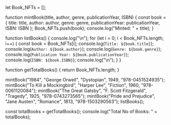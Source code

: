 let Book_NFTs = [];

function mintBook(title, author, genre, publicationYear, ISBN) {
    const book = {
        title: title,
        author: author,
        genre: genre,
        publicationYear: publicationYear,
        ISBN: ISBN
    };
    Book_NFTs.push(book);
    console.log("Minted: " + title);
}

function listBooks() {
    console.log("\n");
    for (let i = 0; i < Book_NFTs.length; i++) {
        const book = Book_NFTs[i];
        console.log(`Title: ${book.title}`);
        console.log(`Author: ${book.author}`);
        console.log(`Genre: ${book.genre}`);
        console.log(`Publication Year: ${book.publicationYear}`);
        console.log(`ISBN: ${book.ISBN}`);
        console.log("\n");
    }
}

function getTotalBooks() {
    return Book_NFTs.length;
}

mintBook("1984", "George Orwell", "Dystopian", 1949, "978-0451524935");
mintBook("To Kill a Mockingbird", "Harper Lee", "Fiction", 1960, "978-0061120084");
mintBook("The Great Gatsby", "F. Scott Fitzgerald", "Tragedy", 1925, "978-0743273565");
mintBook("Pride and Prejudice", "Jane Austen", "Romance", 1813, "978-1503290563");
listBooks();

const totalBooks = getTotalBooks();
console.log("Total No of Books: " + totalBooks);

